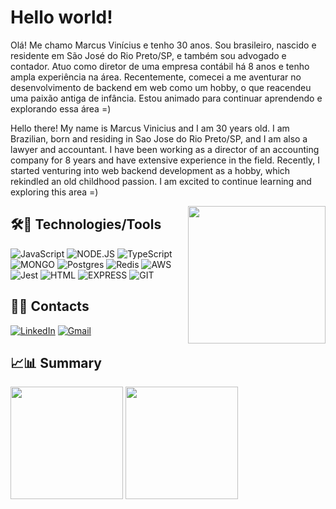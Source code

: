 # Hello world!

Olá! Me chamo Marcus Vinícius e tenho 30 anos. Sou brasileiro, nascido e residente em São José do Rio Preto/SP, e também sou advogado e contador. Atuo como diretor de uma empresa contábil há 8 anos e tenho ampla experiência na área. Recentemente, comecei a me aventurar no desenvolvimento de backend em web como um hobby, o que reacendeu uma paixão antiga de infância. Estou animado para continuar aprendendo e explorando essa área =)

Hello there! My name is Marcus Vinicius and I am 30 years old. I am Brazilian, born and residing in Sao Jose do Rio Preto/SP, and I am also a lawyer and accountant. I have been working as a director of an accounting company for 8 years and have extensive experience in the field. Recently, I started venturing into web backend development as a hobby, which rekindled an old childhood passion. I am excited to continue learning and exploring this area =)

<img src="https://i.pinimg.com/originals/da/40/4b/da404bf7bd4398c9f256c65507d3c860.jpg" width = 220px align = right />

## 🛠🥽 Technologies/Tools

![JavaScript](https://camo.githubusercontent.com/93c855ae825c1757f3426f05a05f4949d3b786c5b22d0edb53143a9e8f8499f6/68747470733a2f2f696d672e736869656c64732e696f2f62616467652f4a6176615363726970742d3332333333303f7374796c653d666f722d7468652d6261646765266c6f676f3d6a617661736372697074266c6f676f436f6c6f723d463744463145) 
![NODE.JS](https://camo.githubusercontent.com/2e5a624f533563052290ad30aed4ecc1092945a458c80cd753d108807e0293b5/68747470733a2f2f696d672e736869656c64732e696f2f62616467652f6e6f6465206a732532302d2532333230323332612e7376673f267374796c653d666f722d7468652d626164676526636f6c6f723d333339393333266c6f676f3d6e6f64652e6a73266c6f676f436f6c6f723d666666666666)
![TypeScript](https://img.shields.io/badge/typescript-%23007ACC.svg?style=for-the-badge&logo=typescript&logoColor=white)
![MONGO](https://camo.githubusercontent.com/9bd6311e444674dd8c026098c59c8af237b4a12dad814fe71631c64ca838b355/68747470733a2f2f696d672e736869656c64732e696f2f62616467652f4d6f6e676f2064622532302d2532333230323332612e7376673f267374796c653d666f722d7468652d626164676526636f6c6f723d343741323438266c6f676f3d4d6f6e676f4442266c6f676f436f6c6f723d666666666666)
![Postgres](https://img.shields.io/badge/postgres-%23316192.svg?style=for-the-badge&logo=postgresql&logoColor=white)
![Redis](https://img.shields.io/badge/redis-%23DD0031.svg?style=for-the-badge&logo=redis&logoColor=white)
![AWS](https://img.shields.io/badge/AWS-%23FF9900.svg?style=for-the-badge&logo=amazon-aws&logoColor=white)
![Jest](https://img.shields.io/badge/-jest-%23C21325?style=for-the-badge&logo=jest&logoColor=white)
![HTML](https://camo.githubusercontent.com/d63d473e728e20a286d22bb2226a7bf45a2b9ac6c72c59c0e61e9730bfe4168c/68747470733a2f2f696d672e736869656c64732e696f2f62616467652f48544d4c352d4533344632363f7374796c653d666f722d7468652d6261646765266c6f676f3d68746d6c35266c6f676f436f6c6f723d7768697465) 
![EXPRESS](https://camo.githubusercontent.com/56960eb8a4e655c887ee533f3d6b29ad57255c69a3e07b0455f29af3ad4947fd/68747470733a2f2f696d672e736869656c64732e696f2f62616467652f457870726573732532302d2532333230323332612e7376673f267374796c653d666f722d7468652d626164676526636f6c6f723d303030303030266c6f676f3d45787072657373266c6f676f436f6c6f723d666666666666)
![GIT](https://camo.githubusercontent.com/06c6858186510906c21d8c951168d55d976d7dfb9176ed6125c55b8a7de0baae/68747470733a2f2f696d672e736869656c64732e696f2f62616467652f4749542d4534344333303f7374796c653d666f722d7468652d6261646765266c6f676f3d676974266c6f676f436f6c6f723d7768697465)

## 👔📧 Contacts

[![LinkedIn](https://camo.githubusercontent.com/a80d00f23720d0bc9f55481cfcd77ab79e141606829cf16ec43f8cacc7741e46/68747470733a2f2f696d672e736869656c64732e696f2f62616467652f4c696e6b6564496e2d3030373742353f7374796c653d666f722d7468652d6261646765266c6f676f3d6c696e6b6564696e266c6f676f436f6c6f723d7768697465)](https://www.linkedin.com/in/mvapostolo/)
[![Gmail](https://img.shields.io/badge/Gmail-D14836?style=for-the-badge&logo=gmail&logoColor=white)](mailto:marcusviniciusapostolo@gmail.com)

## 📈📊 Summary
<div>
  <img height="180em" src="https://github-readme-stats.vercel.app/api?username=mvapostolo&show_icons=true&theme=tokyonight" />
  <img height="180em" src="https://github-readme-stats.vercel.app/api/top-langs/?username=mvapostolo&layout=compact&theme=tokyonight" />
</div>
